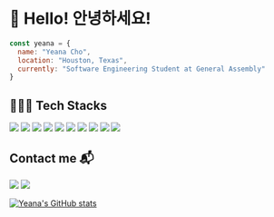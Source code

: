 # 👋 Hello! 안녕하세요!
```js
const yeana = {
  name: "Yeana Cho",
  location: "Houston, Texas",
  currently: "Software Engineering Student at General Assembly"
}
```

## 👩🏻‍💻 Tech Stacks
<img src="https://img.shields.io/badge/HTML5-red?logo=html5&logoColor=white" /> <img src="https://img.shields.io/badge/CSS3-blue?logo=css3&logoColor=white" /> <img src="https://img.shields.io/badge/JavaScript-F7DF1E?logo=javascript&logoColor=black" /> <img src="https://img.shields.io/badge/React-61DAFB?logo=react&logoColor=white" /> <img src="https://img.shields.io/badge/Node.js-339933?logo=nodedotjs&logoColor=white" /> <img src="https://img.shields.io/badge/Express.js-white?&logo=express&logoColor=black" /> <img src="https://img.shields.io/badge/MongoDB-47A248?logo=mongodb&logoColor=white" /> <img src="https://img.shields.io/badge/Ruby-CC342D?logo=ruby&logoColor=white" /> <img src="https://img.shields.io/badge/Ruby On Rails-CC0000?logo=rubyonrails&logoColor=white" /> <img src="https://img.shields.io/badge/PostgreSQL-4169E1?logo=postgresql&logoColor=white" />

## Contact me 📬
<a href="mailto: yeana.dev@gmail.com"><img src="https://img.shields.io/badge/yeana.dev@gmail.com-EA4335?logo=Gmail&logoColor=FFFFFF" /></a> <a href="https://www.linkedin.com/in/yeana-cho-330312113"><img src="https://img.shields.io/badge/LinkedIn-0A66C2?logo=Linkedin&logoColor=FFFFFF" /></a>

[![Yeana's GitHub stats](https://github-readme-stats.vercel.app/api?username=yeana-dev&bg_color=DEG,FFD3B4,98DDCA&title_color=FFFFFF&hide_border=true)](https://github.com/anuraghazra/github-readme-stats)
